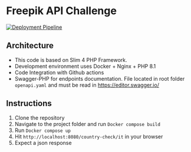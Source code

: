 # Freepik API Challenge
[![Deployment Pipeline](https://github.com/lucianobosco/freepik-challenge/actions/workflows/pipeline.yml/badge.svg)](https://github.com/lucianobosco/freepik-challenge/actions/workflows/pipeline.yml)

## Architecture
- This code is based on Slim 4 PHP Framework.
- Development environment uses Docker + Nginx + PHP 8.1
- Code Integration with Github actions
- Swagger-PHP for endpoints documentation. File located in root folder `openapi.yaml` and must be read in https://editor.swagger.io/

## Instructions
1. Clone the repository
2. Navigate to the project folder and run `Docker compose build`
3. Run `Docker compose up`
4. Hit `http://localhost:8080/country-check/it` in your browser
5. Expect a json response